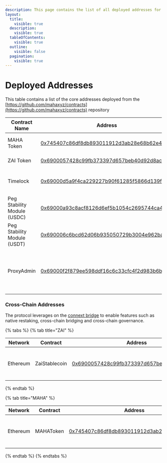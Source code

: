 ```yaml
---
description: This page contains the list of all deployed addresses for the protocol.
layout:
  title:
    visible: true
  description:
    visible: true
  tableOfContents:
    visible: true
  outline:
    visible: false
  pagination:
    visible: true
---
```


# Deployed Addresses

This table contains a list of the core addresses deployed from the [https://github.com/mahaxyz/contracts](https://github.com/mahaxyz/contracts) repository

| Contract Name               | Address                                                                                                               | Comments                                                        |
| --------------------------- | --------------------------------------------------------------------------------------------------------------------- | --------------------------------------------------------------- |
| MAHA Token                  | [0x745407c86df8db893011912d3ab28e68b62e49b0](https://etherscan.io/token/0x745407c86df8db893011912d3ab28e68b62e49b0)   | The governance token                                            |
| ZAI Token                   | [0x6900057428c99fb373397d657beb40d92d8ac97f](https://etherscan.io/address/0x6900057428c99fb373397d657beb40d92d8ac97f) | The USD stablecoin                                              |
| Timelock                    | [0x69000d5a9f4ca229227b90f61285f5866d139f11](https://etherscan.io/address/0x69000d5a9f4ca229227b90f61285f5866d139f11) | All protocol ownership rests in this timelock                   |
| Peg Stability Module (USDC) | [0x69000a93c8acf8126d6ef5b1054c2695744ca4ee](https://etherscan.io/address/0x69000a93c8acf8126d6ef5b1054c2695744ca4ee) | Used to mint ZAI with USDC collateral                           |
| Peg Stability Module (USDT) | [0x690006c6bcd62d06b935050729b3004e962ba708](https://etherscan.io/address/0x690006c6bcd62d06b935050729b3004e962ba708) | Used to mint ZAI with USDT collateral                           |
| ProxyAdmin                  | [0x69000f2f879ee598ddf16c6c33cfc4f2d983b6bd](https://etherscan.io/address/0x69000f2f879ee598ddf16c6c33cfc4f2d983b6bd) | Used as the admin for all deployed proxies. Owned by governance |

### Cross-Chain Addresses <a href="#layer-2-addresses" id="layer-2-addresses"></a>

The protocol leverages on the [connext bridge](https://www.connext.network/) to enable features such as native restaking, cross-chain bridging and cross-chain governance.

{% tabs %}
{% tab title="ZAI" %}

<table><thead><tr><th width="129">Network</th><th width="132">Contract</th><th width="174">Address</th><th>Comments</th></tr></thead><tbody><tr><td>Ethereum</td><td>ZaiStablecoin</td><td><a href="https://etherscan.io/token/0x6900057428c99fb373397d657beb40d92d8ac97f">0x6900057428c99fb373397d657beb40d92d8ac97f</a></td><td>The main token on the Ethereum network</td></tr></tbody></table>

{% endtab %}

{% tab title="MAHA" %}

<table><thead><tr><th width="129">Network</th><th width="132">Contract</th><th width="174">Address</th><th>Comments</th></tr></thead><tbody><tr><td>Ethereum</td><td>MAHAToken</td><td><a href="https://etherscan.io/token/0x745407c86df8db893011912d3ab28e68b62e49b0">0x745407c86df8db893011912d3ab28e68b62e49b0</a></td><td>The main token on the Ethereum network</td></tr></tbody></table>
{% endtab %}
{% endtabs %}
